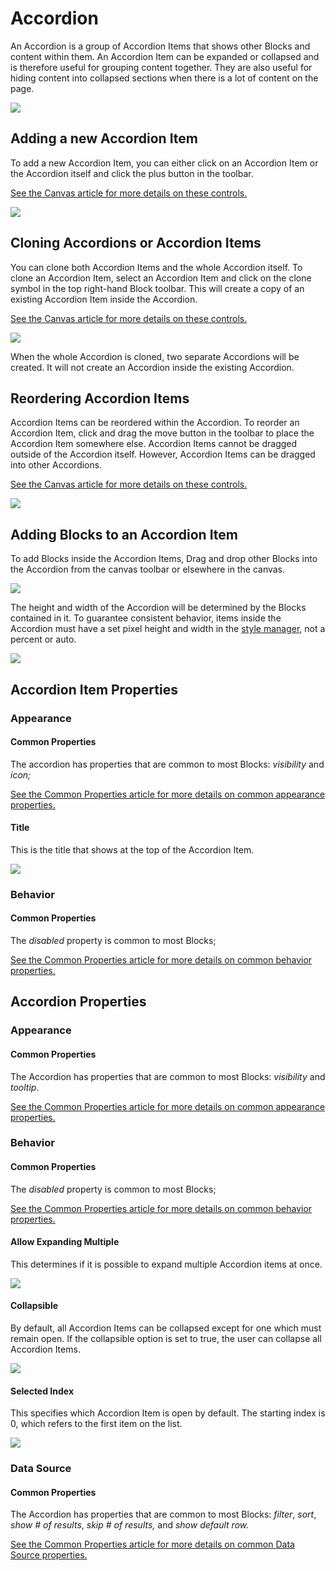 # Accordion

An Accordion is a group of Accordion Items that shows other Blocks and content within them. An Accordion Item can be expanded or collapsed and is therefore useful for grouping content together. They are also useful for hiding content into collapsed sections when there is a lot of content on the page.

![](../../.gitbook/assets/accordion.gif)

## Adding a new Accordion Item

To add a new Accordion Item, you can either click on an Accordion Item or the Accordion itself and click the plus button in the toolbar.

<!-- unsupported tag removed -->
[See the Canvas article for more details on these controls. ](../../concepts/application/canvas.md#block-toolbar)
<!-- unsupported tag removed -->

![](../../.gitbook/assets/e7gAx9pD7Y.gif)

## Cloning Accordions or Accordion Items

You can clone both Accordion Items and the whole Accordion itself. To clone an Accordion Item, select an Accordion Item and click on the clone symbol in the top right-hand Block toolbar. This will create a copy of an existing Accordion Item inside the Accordion.&#x20;

<!-- unsupported tag removed -->
[See the Canvas article for more details on these controls. ](../../concepts/application/canvas.md#block-toolbar)
<!-- unsupported tag removed -->

![](../../.gitbook/assets/bfpUHWGGCl.gif)

When the whole Accordion is cloned, two separate Accordions will be created. It will not create an Accordion inside the existing Accordion.

## Reordering Accordion Items

Accordion Items can be reordered within the Accordion. To reorder an Accordion Item, click and drag the move button in the toolbar to place the Accordion Item somewhere else. Accordion Items cannot be dragged outside of the Accordion itself. However, Accordion Items can be dragged into other Accordions.

<!-- unsupported tag removed -->
[See the Canvas article for more details on these controls. ](../../concepts/application/canvas.md#block-toolbar)
<!-- unsupported tag removed -->

![](../../.gitbook/assets/lJidjISbYs.gif)

## Adding Blocks to an Accordion Item

To add Blocks inside the Accordion Items, Drag and drop other Blocks into the Accordion from the canvas toolbar or elsewhere in the canvas.

![](../../.gitbook/assets/jg1Zfuontg.gif)

<!-- unsupported tag removed -->
The height and width of the Accordion will be determined by the Blocks contained in it. To guarantee consistent behavior, items inside the Accordion must have a set pixel height and width in the [style manager](../../concepts/application/block-styling.md#dimension), not a percent or auto.
<!-- unsupported tag removed -->

![](../../.gitbook/assets/58skCm6AiQ.gif)

## Accordion Item Properties

### Appearance

#### Common Properties

The accordion has properties that are common to most Blocks: _visibility_ and _icon;_

[See the Common Properties article for more details on common appearance properties.](../common-properties.md#appearance)

#### Title

This is the title that shows at the top of the Accordion Item.

![](<../../.gitbook/assets/image (270).png>)

### Behavior

#### Common Properties

The _disabled_ property is common to most Blocks;

[See the Common Properties article for more details on common behavior properties.](../common-properties.md#behavior)

## Accordion Properties

### Appearance

#### Common Properties

The Accordion has properties that are common to most Blocks: _visibility_ and _tooltip_.

[See the Common Properties article for more details on common appearance properties.](../common-properties.md#appearance)

### Behavior

#### Common Properties

The _disabled_ property is common to most Blocks;

[See the Common Properties article for more details on common behavior properties.](../common-properties.md#behavior)

#### Allow Expanding Multiple

This determines if it is possible to expand multiple Accordion items at once.&#x20;

![](../../.gitbook/assets/Gn0g7OltdF.gif)

#### Collapsible

By default, all Accordion Items can be collapsed except for one which must remain open. If the collapsible option is set to true, the user can collapse all Accordion Items.

![](../../.gitbook/assets/0IZwv8g8NY.gif)

#### Selected Index

This specifies which Accordion Item is open by default. The starting index is 0, which refers to the first item on the list.

![](<../../.gitbook/assets/image (443).png>)

### Data Source

#### Common Properties

The Accordion has properties that are common to most Blocks: _filter_, _sort_, _show # of results_, _skip # of results,_ and _show default row._

[See the Common Properties article for more details on common Data Source properties.](../common-properties.md#data-source)
